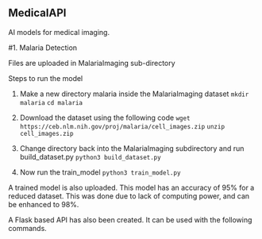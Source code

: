 ## MedicalAPI
AI models for medical imaging.

#1. Malaria Detection

Files are uploaded in MalariaImaging sub-directory

Steps to run the model

1. Make a new directory malaria inside the MalariaImaging dataset
```mkdir malaria```
```cd malaria```

2. Download the dataset using the following code
```wget https://ceb.nlm.nih.gov/proj/malaria/cell_images.zip```
```unzip cell_images.zip```
   
3. Change directory back into the MalariaImaging subdirectory and run build_dataset.py
```python3 build_dataset.py```

4. Now run the train_model
```python3 train_model.py```

A trained model is also uploaded.
This model has an accuracy of 95% for a reduced dataset. This was done due to lack of computing power, and can be enhanced to 98%.

A Flask based API has also been created. It can be used with the following commands.

